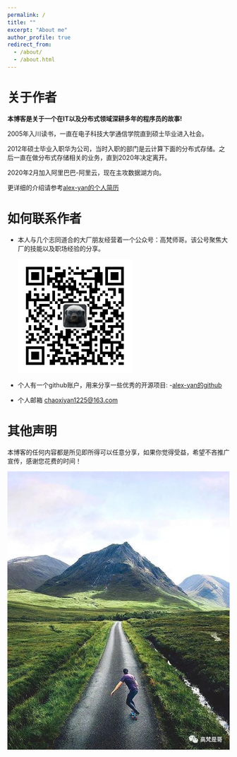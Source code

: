 ```yaml
---
permalink: /
title: ""
excerpt: "About me"
author_profile: true
redirect_from: 
  - /about/
  - /about.html
---
```


关于作者
=====

**本博客是关于一个在IT以及分布式领域深耕多年的程序员的故事!**

2005年入川读书，一直在电子科技大学通信学院直到硕士毕业进入社会。

2012年硕士毕业入职华为公司，当时入职的部门是云计算下面的分布式存储。之后一直在做分布式存储相关的业务，直到2020年决定离开。

2020年2月加入阿里巴巴-阿里云，现在主攻数据湖方向。

更详细的介绍请参考[alex-yan的个人简历](https://alex-yan.github.io/cv/)


如何联系作者
=====

* 本人与几个志同道合的大厂朋友经营着一个公众号：高梵师哥。该公号聚焦大厂的技能以及职场经验的分享。  

   ![saomaguanzhu](/images/erweima.jpg)

* 个人有一个github账户，用来分享一些优秀的开源项目: -[alex-yan的github](https://github.com/alex-yan)

* 个人邮箱 chaoxiyan1225@163.com


其他声明
=====

本博客的任何内容都是所见即所得可以任意分享，如果你觉得受益，希望不吝推广宣传，感谢您花费的时间！  

![road](/images/road.jpg)


